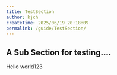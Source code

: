```yaml
---
title: TestSection
author: kjch
createTime: 2025/06/19 20:18:09
permalink: /guide/TestSection/
---
```


## A Sub Section for testing....

Hello world123